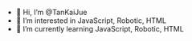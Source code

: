 - 👋 Hi, I’m @TanKaiJue
- 👀 I’m interested in JavaScript, Robotic, HTML
- 🌱 I’m currently learning JavaScript, Robotic, HTML


<!---
TanKaiJue/TanKaiJue is a ✨ special ✨ repository because its `README.md` (this file) appears on your GitHub profile.
You can click the Preview link to take a look at your changes.
--->

